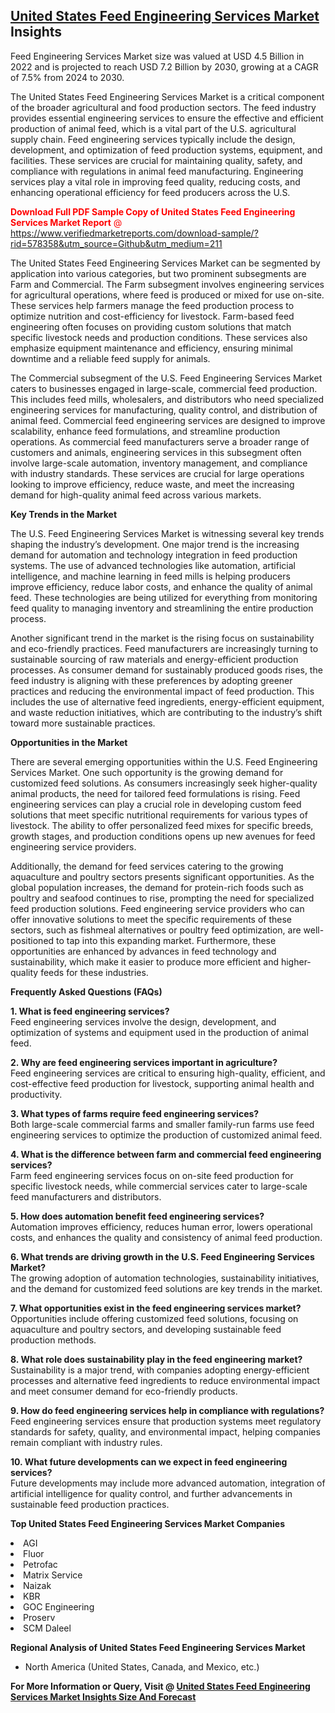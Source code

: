 <h2><a href="https://www.verifiedmarketreports.com/download-sample/?rid=578358&amp;utm_source=Github&amp;utm_medium=211" target="_blank">United States Feed Engineering Services Market</a> Insights</h2><p>Feed Engineering Services Market size was valued at USD 4.5 Billion in 2022 and is projected to reach USD 7.2 Billion by 2030, growing at a CAGR of 7.5% from 2024 to 2030.</p><p><p>The United States Feed Engineering Services Market is a critical component of the broader agricultural and food production sectors. The feed industry provides essential engineering services to ensure the effective and efficient production of animal feed, which is a vital part of the U.S. agricultural supply chain. Feed engineering services typically include the design, development, and optimization of feed production systems, equipment, and facilities. These services are crucial for maintaining quality, safety, and compliance with regulations in animal feed manufacturing. Engineering services play a vital role in improving feed quality, reducing costs, and enhancing operational efficiency for feed producers across the U.S. </p><p><p><span class=""><span style="color: #ff0000;"><strong>Download Full PDF Sample Copy of United States Feed Engineering Services Market Report</strong> @ </span><a href="https://www.verifiedmarketreports.com/download-sample/?rid=578358&amp;utm_source=Github&amp;utm_medium=211" target="_blank">https://www.verifiedmarketreports.com/download-sample/?rid=578358&amp;utm_source=Github&amp;utm_medium=211</a></span></p></p><p>The United States Feed Engineering Services Market can be segmented by application into various categories, but two prominent subsegments are Farm and Commercial. The Farm subsegment involves engineering services for agricultural operations, where feed is produced or mixed for use on-site. These services help farmers manage the feed production process to optimize nutrition and cost-efficiency for livestock. Farm-based feed engineering often focuses on providing custom solutions that match specific livestock needs and production conditions. These services also emphasize equipment maintenance and efficiency, ensuring minimal downtime and a reliable feed supply for animals.</p><p>The Commercial subsegment of the U.S. Feed Engineering Services Market caters to businesses engaged in large-scale, commercial feed production. This includes feed mills, wholesalers, and distributors who need specialized engineering services for manufacturing, quality control, and distribution of animal feed. Commercial feed engineering services are designed to improve scalability, enhance feed formulations, and streamline production operations. As commercial feed manufacturers serve a broader range of customers and animals, engineering services in this subsegment often involve large-scale automation, inventory management, and compliance with industry standards. These services are crucial for large operations looking to improve efficiency, reduce waste, and meet the increasing demand for high-quality animal feed across various markets.</p><p><strong>Key Trends in the Market</strong></p><p>The U.S. Feed Engineering Services Market is witnessing several key trends shaping the industry’s development. One major trend is the increasing demand for automation and technology integration in feed production systems. The use of advanced technologies like automation, artificial intelligence, and machine learning in feed mills is helping producers improve efficiency, reduce labor costs, and enhance the quality of animal feed. These technologies are being utilized for everything from monitoring feed quality to managing inventory and streamlining the entire production process.</p><p>Another significant trend in the market is the rising focus on sustainability and eco-friendly practices. Feed manufacturers are increasingly turning to sustainable sourcing of raw materials and energy-efficient production processes. As consumer demand for sustainably produced goods rises, the feed industry is aligning with these preferences by adopting greener practices and reducing the environmental impact of feed production. This includes the use of alternative feed ingredients, energy-efficient equipment, and waste reduction initiatives, which are contributing to the industry’s shift toward more sustainable practices.</p><p><strong>Opportunities in the Market</strong></p><p>There are several emerging opportunities within the U.S. Feed Engineering Services Market. One such opportunity is the growing demand for customized feed solutions. As consumers increasingly seek higher-quality animal products, the need for tailored feed formulations is rising. Feed engineering services can play a crucial role in developing custom feed solutions that meet specific nutritional requirements for various types of livestock. The ability to offer personalized feed mixes for specific breeds, growth stages, and production conditions opens up new avenues for feed engineering service providers.</p><p>Additionally, the demand for feed services catering to the growing aquaculture and poultry sectors presents significant opportunities. As the global population increases, the demand for protein-rich foods such as poultry and seafood continues to rise, prompting the need for specialized feed production solutions. Feed engineering service providers who can offer innovative solutions to meet the specific requirements of these sectors, such as fishmeal alternatives or poultry feed optimization, are well-positioned to tap into this expanding market. Furthermore, these opportunities are enhanced by advances in feed technology and sustainability, which make it easier to produce more efficient and higher-quality feeds for these industries.</p><p><strong>Frequently Asked Questions (FAQs)</strong></p><p><strong>1. What is feed engineering services?</strong><br>Feed engineering services involve the design, development, and optimization of systems and equipment used in the production of animal feed.</p><p><strong>2. Why are feed engineering services important in agriculture?</strong><br>Feed engineering services are critical to ensuring high-quality, efficient, and cost-effective feed production for livestock, supporting animal health and productivity.</p><p><strong>3. What types of farms require feed engineering services?</strong><br>Both large-scale commercial farms and smaller family-run farms use feed engineering services to optimize the production of customized animal feed.</p><p><strong>4. What is the difference between farm and commercial feed engineering services?</strong><br>Farm feed engineering services focus on on-site feed production for specific livestock needs, while commercial services cater to large-scale feed manufacturers and distributors.</p><p><strong>5. How does automation benefit feed engineering services?</strong><br>Automation improves efficiency, reduces human error, lowers operational costs, and enhances the quality and consistency of animal feed production.</p><p><strong>6. What trends are driving growth in the U.S. Feed Engineering Services Market?</strong><br>The growing adoption of automation technologies, sustainability initiatives, and the demand for customized feed solutions are key trends in the market.</p><p><strong>7. What opportunities exist in the feed engineering services market?</strong><br>Opportunities include offering customized feed solutions, focusing on aquaculture and poultry sectors, and developing sustainable feed production methods.</p><p><strong>8. What role does sustainability play in the feed engineering market?</strong><br>Sustainability is a major trend, with companies adopting energy-efficient processes and alternative feed ingredients to reduce environmental impact and meet consumer demand for eco-friendly products.</p><p><strong>9. How do feed engineering services help in compliance with regulations?</strong><br>Feed engineering services ensure that production systems meet regulatory standards for safety, quality, and environmental impact, helping companies remain compliant with industry rules.</p><p><strong>10. What future developments can we expect in feed engineering services?</strong><br>Future developments may include more advanced automation, integration of artificial intelligence for quality control, and further advancements in sustainable feed production practices.</p></p><p><strong>Top United States Feed Engineering Services Market Companies</strong></p><div data-test-id=""><p><li>AGI</li><li> Fluor</li><li> Petrofac</li><li> Matrix Service</li><li> Naizak</li><li> KBR</li><li> GOC Engineering</li><li> Proserv</li><li> SCM Daleel</li></p><div><strong>Regional Analysis of&nbsp;United States Feed Engineering Services Market</strong></div><ul><li dir="ltr"><p dir="ltr">North America&nbsp;(United States, Canada, and Mexico, etc.)</p></li></ul><p><strong>For More Information or Query, Visit @&nbsp;</strong><strong><a href="https://www.verifiedmarketreports.com/product/feed-engineering-services-market/?utm_source=Github&amp;utm_medium=211" target="_blank">United States Feed Engineering Services Market Insights Size And Forecast</a></strong></p></div>
